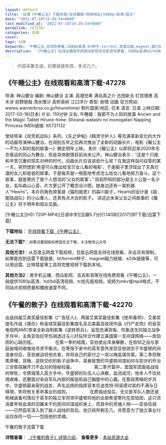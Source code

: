 ```yaml
---
layout: default
title: '动漫《午睡公主》下载资源/在线播放/视频地址/1080p/高清/蓝光'
date: "2021-07-10T14:39:54+0800"
last_modified_at: "2021-07-10T14:39:54+0800"
permalink: /47278/
categories: 动漫
cover:
tags: 动漫
keywords: '午睡公主,在线免费看,1080p高清,bt种子,torrent,百度云盘,magnet,磁力链,迅雷下载资源'
description: '《午睡公主》在线云播放手机西瓜影院吉吉影音免费看，1080p高清bd/hd未删减完整版和tc抢先枪版，mkv/mp4格式，附带bt/torrent种子、magnet/磁力链、百度云盘、网盘资源迅雷下载链接'
---
```


>内容采集生成，如果链接失效，多试几个。


## 《午睡公主》在线观看和高清下载-47278

导演: 神山健治 编剧: 神山健治 主演: 高畑充希 满岛真之介 古田新太 钉宫理惠 高木涉 前野朋哉 清水理沙 高桥英树 江口洋介 类型: 剧情 动画 官方网站: wwws.warnerbros.co.jp/hirunehime/ 制片国家/地区: 日本 语言: 日语 上映日期: 2017-03-18(日本) 片长: 110分钟 又名: 午睡姬：我那不为人知的故事 Ancien and the Magic Tablet Hirune-hime: Shiranai watashi no monogatari Napping Princess IMDb链接: tt5731132

曾经带来《攻壳机动队》系列、《东之伊甸》《精灵守护人》等充满革新变化的大作的动画导演神山健治，在阔别五年之后再次推出了全新的动画长片，电影《簸公主～不为人知的我的故事～》确定明年上映。 影片《簸公主》以即将迎来2020年东京奥运的冈山为舞台，但是具体剧情目前尚未公开。神山健治表示：“这是个只能和辛苦沉重的现实对峙的时代，动画长片应该说些什么呢？在我这样自问自答的某一天，突然想到‘希望可以推出给宝贝女儿看的电影’，于是脑子里浮现出了天真烂漫的女儿和爸爸的故事。于是每天就一根筋地考虑怎么给女儿看地努力奋斗。这个故事，就是寄托了我个人想法的‘父女的故事’。” 目前所知的部分是主人公是一名少女，名叫森山心音，片方更公开了概念设计图，她身边还有一架机器人“Hearts”。本片的角色原案是《猫的报恩》的森川聪子，Hearts的设计是《超能陆战队》的小山重人，还真有点大白的影子。 讲述近未来父女之间故事的《簸公主》将于明年和观众见面。


[午睡公主][HD-720P-MP4][日语中字][豆瓣5.7分][1.14GB][2017][BT下载/迅雷下载]

**下载地址**： [在线观看下载 《午睡公主》](https://www.btdx8.com/torrent/wsgz_2017.html) 


**无法下载?**：`如果迅雷因版权原因无法下载，关注微信公众号 `

**其他方法1**：从百度云网盘下载视频，百度云网盘支持在线观看，非会员有限制，如果能找到迅雷下载链接、bt/torrent种子、magnet磁力链接、e2dk链接等，可以用迅雷、比特彗星等工具将完整视频下载到本地。

**其他方法2**：用手机云播、西瓜影院、吉吉影音等在线免费观看《午睡公主》，一般提供1080p高清、hd/bd高清视频、tc抢先版视频，视频为mkv或mp4格式，不同站点视频质量和播放速度不同。


## 《午餐的敦子》在线观看和高清下载-42270

出品四届艾美奖最佳影集《广告狂人》、两届艾美奖最佳影集《绝命毒师》、艾美奖提名作品《谋杀》和金球奖最佳影集提名及北美最高收视作品《行尸走肉》的金奖电视网AMC带来全新自制影集《逆转奇兵》，呈现充满背叛、险象迭生的独立战争岁月中，主角亚伯拉罕伍胡透过与儿时玩伴合作建立美国第一支间谍网络&mdash;—库珀团的心路历程。 　　 　　在第一季的结尾，亚伯使出浑身解数，在信仰之战与家庭崩塌间艰难地寻求平衡点。在寄宿于家中的英军意外发现亚伯效忠于华盛顿的间谍身份后，亚伯被迫将他杀害，并将自己的家付之一炬以掩盖谋杀案。第二季将聚焦荣耀、背叛、逆转交织的影子战争中，英勇智慧的华盛顿间谍如何与狡诈的乔治三世密探展开刀不血刃的隐秘较量。 　　 　　第二季开篇中，爱国军团面临战役的惨败，令费城落入英方手中。华盛顿的队伍人心涣散，血流成河，他本人不仅处境艰难，还要面对来自军队内部的叛徒和自己胸膛中的心魔。在那段黑暗的岁月中，华盛顿最亲密的战友、声名远扬的指挥官本尼迪克特·阿诺德对其的不满与日俱增，势将攸关革命事业的成败。 　　 　　在费城战役后，无论是军队人数还是枪械装备均落后于英军的独立军将领华盛顿将他的全部希望寄托在库珀团，这只流淌着年轻血液的羽翼未干的民间间谍组织身上，而其中的灵魂人物——亚伯伍胡——已然孤军深入到了敌人战线的背后。他已经所剩无几，并愿意为了独立事业付出仅存的一切&mdash;—包括他的灵魂。<!---剧情end--->


午餐的敦子迅雷下载

**详情查看**： [《午餐的敦子》详情介绍](/movie/42270/)， **查看更多**：[本站资源大全](/movie/t/all/)

